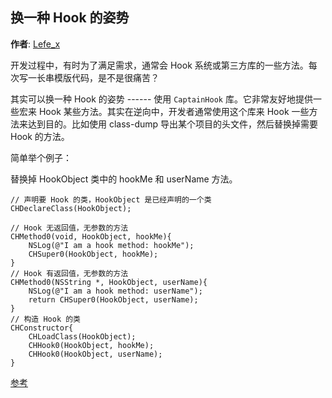 换一种 Hook 的姿势
----
**作者**: [Lefe_x](https://weibo.com/u/5953150140)

开发过程中，有时为了满足需求，通常会 Hook 系统或第三方库的一些方法。每次写一长串模版代码，是不是很痛苦？

其实可以换一种 Hook 的姿势 ------ 使用 `CaptainHook` 库。它非常友好地提供一些宏来 Hook 某些方法。其实在逆向中，开发者通常使用这个库来 Hook 一些方法来达到目的。比如使用 class-dump 导出某个项目的头文件，然后替换掉需要 Hook 的方法。

简单举个例子：

替换掉 HookObject 类中的 hookMe 和 userName 方法。

```
// 声明要 Hook 的类，HookObject 是已经声明的一个类
CHDeclareClass(HookObject);

// Hook 无返回值，无参数的方法
CHMethod0(void, HookObject, hookMe){
    NSLog(@"I am a hook method: hookMe");
    CHSuper0(HookObject, hookMe);
}
// Hook 有返回值，无参数的方法
CHMethod0(NSString *, HookObject, userName){
    NSLog(@"I am a hook method: userName");
    return CHSuper0(HookObject, userName);
}
// 构造 Hook 的类
CHConstructor{
    CHLoadClass(HookObject);
    CHHook0(HookObject, hookMe);
    CHHook0(HookObject, userName);
}
```

[参考](https://github.com/rpetrich/CaptainHook/wiki)